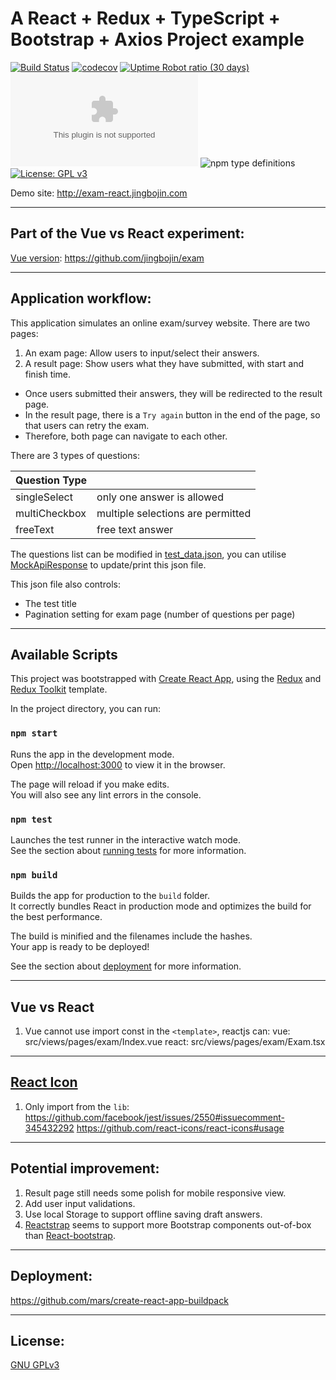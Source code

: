 # A React + Redux + TypeScript + Bootstrap + Axios Project example
[![Build Status](https://travis-ci.com/jingbojin/exam-react.svg?token=AiCM6zPJxbZCtuxqfTpu&branch=master)](https://travis-ci.com/jingbojin/exam-react)
[![codecov](https://codecov.io/gh/jingbojin/exam-react/branch/master/graph/badge.svg)](https://codecov.io/gh/jingbojin/exam-react)
[![Uptime Robot ratio (30 days)](https://img.shields.io/uptimerobot/ratio/m785871154-efc1a3c517ff82c9d89d822e)](https://uptimerobot.com/dashboard#785871154)
[![Website exam-react.jingbojin.com](https://img.shields.io/website-up-down-green-red/http/exam-react.jingbojin.com)](http://exam-react.jingbojin.com/)
![npm type definitions](https://img.shields.io/npm/types/typescript?label=TS)
[![License: GPL v3](https://img.shields.io/badge/License-GPLv3-blue.svg)](https://www.gnu.org/licenses/gpl-3.0)

Demo site: http://exam-react.jingbojin.com
***
## Part of the Vue vs React experiment:
[Vue version](https://github.com/jingbojin/exam): https://github.com/jingbojin/exam

***
## Application workflow:

This application simulates an online exam/survey website. 
There are two pages:
1. An exam page: Allow users to input/select their answers.
2. A result page: Show users what they have submitted, with start and finish time.

* Once users submitted their answers, they will be redirected to the result page.
* In the result page, there is a `Try again` button in the end of the page, 
so that users can retry the exam. 
* Therefore, both page can navigate to each other. 

There are 3 types of questions:

| Question Type |                                    |
| ------------- |:-----------------------------------|
| singleSelect  | only one answer is allowed         |
| multiCheckbox | multiple selections are permitted  |
| freeText      | free text answer                   |

The questions list can be modified in [test_data.json](public/test_data.json), 
you can utilise [MockApiResponse](src/services/api/MockApiResponse.ts) to update/print this json file. 

This json file also controls:
* The test title
* Pagination setting for exam page (number of questions per page)

***
## Available Scripts
This project was bootstrapped with [Create React App](https://github.com/facebook/create-react-app), using the [Redux](https://redux.js.org/) and [Redux Toolkit](https://redux-toolkit.js.org/) template.

In the project directory, you can run:

### `npm start`

Runs the app in the development mode.<br />
Open [http://localhost:3000](http://localhost:3000) to view it in the browser.

The page will reload if you make edits.<br />
You will also see any lint errors in the console.

### `npm test`

Launches the test runner in the interactive watch mode.<br />
See the section about [running tests](https://facebook.github.io/create-react-app/docs/running-tests) for more information.

### `npm build`

Builds the app for production to the `build` folder.<br />
It correctly bundles React in production mode and optimizes the build for the best performance.

The build is minified and the filenames include the hashes.<br />
Your app is ready to be deployed!

See the section about [deployment](https://facebook.github.io/create-react-app/docs/deployment) for more information.

***
## Vue vs React
1. Vue cannot use import const in the `<template>`, reactjs can:
vue: src/views/pages/exam/Index.vue
react: src/views/pages/exam/Exam.tsx

***
## [React Icon](https://github.com/react-icons)
1. Only import from the `lib`:
https://github.com/facebook/jest/issues/2550#issuecomment-345432292
https://github.com/react-icons/react-icons#usage

***
## Potential improvement:
1. Result page still needs some polish for mobile responsive view.
2. Add user input validations.
3. Use local Storage to support offline saving draft answers. 
4. [Reactstrap](https://reactstrap.github.io/) seems to support more Bootstrap components out-of-box than [React-bootstrap](https://react-bootstrap.github.io/).

***
## Deployment:
https://github.com/mars/create-react-app-buildpack

***
## License:
[GNU GPLv3](https://choosealicense.com/licenses/gpl-3.0/)
